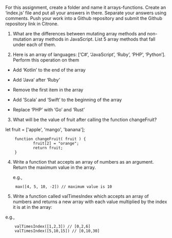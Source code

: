 For this assignment, create a folder and name it arrays-functions. Create an ‘index.js’ file and put all your answers in there. Separate your answers using comments. Push your work into a Github repository and submit the Github repository link in Citrone.

1. What are the differences between mutating array methods and non-mutation array methods in JavaScript. List 5 array methods that fall under each of them.  

2. Here is an array of languages: [‘C#’, ‘JavaScript’, ‘Ruby’, ‘PHP’, ‘Python’]. Perform this operation on them  

* Add ‘Kotlin’ to the end of the array  

* Add ‘Java’ after ‘Ruby’  

* Remove the first item in the array  

* Add ’Scala’ and ‘Swift’ to the beginning of the array  

* Replace ‘PHP’ with ‘Go’ and ‘Rust’  

3. What will be the value of fruit after calling the function changeFruit?  

let fruit = ['apple', 'mango', 'banana'];  

		function changeFruit( fruit ) {
    			fruit[2] = "orange";
    			return fruit;
		}  

4. Write a function that accepts an array of numbers as an argument. Return the maximum value in the array.  

    e.g.,  

        max([4, 5, 10, -2]) // maximum value is 10
        

5. Write a function called valTimesIndex which accepts an array of numbers and returns a new array with each value multiplied by the index it is at in the array:  

e.g.,  

        valTimesIndex([1,2,3]) // [0,2,6]
		valTimesIndex([5,10,15]) // [0,10,30]


